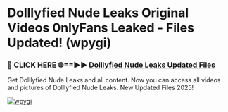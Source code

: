 # Dolllyfied Nude Leaks Original Videos 0nlyFans Leaked - Files Updated! (wpygi)

<h3>🔴 CLICK HERE 🌐==►► <a href="https://tinyurl.com/4mcuefdz" rel="nofollow">Dolllyfied Nude Leaks Updated Files</a></h3>

Get Dolllyfied Nude Leaks and all content. Now you can access all videos and pictures of Dolllyfied Nude Leaks. New Updated Files 2025!

[![wpygi](https://i.imgur.com/StAQSOY.gif)](https://tinyurl.com/4mcuefdz)
